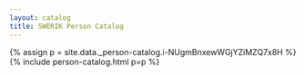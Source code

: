 ```yaml
---
layout: catalog
title: SWERIK Person Catalog
---
```

{% assign p = site.data._person-catalog.i-NUgmBnxewWGjYZiMZQ7x8H %}
{% include person-catalog.html p=p %}

